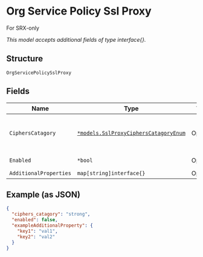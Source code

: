 
# Org Service Policy Ssl Proxy

For SRX-only

*This model accepts additional fields of type interface{}.*

## Structure

`OrgServicePolicySslProxy`

## Fields

| Name | Type | Tags | Description |
|  --- | --- | --- | --- |
| `CiphersCatagory` | [`*models.SslProxyCiphersCatagoryEnum`](../../doc/models/ssl-proxy-ciphers-catagory-enum.md) | Optional | enum: `medium`, `strong`, `weak`<br>**Default**: `"strong"` |
| `Enabled` | `*bool` | Optional | **Default**: `false` |
| `AdditionalProperties` | `map[string]interface{}` | Optional | - |

## Example (as JSON)

```json
{
  "ciphers_catagory": "strong",
  "enabled": false,
  "exampleAdditionalProperty": {
    "key1": "val1",
    "key2": "val2"
  }
}
```

